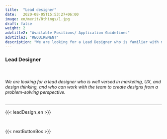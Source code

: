 ```yaml
---
title:  "Lead designer"
date:   2020-08-05T15:53:27+06:00
image: en/merit/8things/1.jpg
draft: false
weight: 2
advtitle2: "Available Positions/ Application Guidelines"
advtitle3: "REQUIREMENT"
description: "We are looking for a Lead Designer who is familiar with marketing, UX, and design thinking, and can work with the team to create designs from a problem-solving perspective."
---
```


### **Lead Designer**
&nbsp;
###### We are looking for a lead designer who is well versed in marketing, UX, and design thinking, and who can work with the team to create designs from a problem-solving perspective.
---
<!-- path of this shortcode:= themes/navigator-hugo/layouts/shortcodes/leadDesign_en.html -->
{{< leadDesign_en >}}

&nbsp;

{{< nextButtonBox >}}

